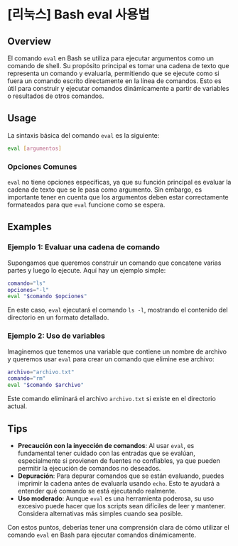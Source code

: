 # [리눅스] Bash eval 사용법

## Overview
El comando `eval` en Bash se utiliza para ejecutar argumentos como un comando de shell. Su propósito principal es tomar una cadena de texto que representa un comando y evaluarla, permitiendo que se ejecute como si fuera un comando escrito directamente en la línea de comandos. Esto es útil para construir y ejecutar comandos dinámicamente a partir de variables o resultados de otros comandos.

## Usage
La sintaxis básica del comando `eval` es la siguiente:

```bash
eval [argumentos]
```

### Opciones Comunes
`eval` no tiene opciones específicas, ya que su función principal es evaluar la cadena de texto que se le pasa como argumento. Sin embargo, es importante tener en cuenta que los argumentos deben estar correctamente formateados para que `eval` funcione como se espera.

## Examples
### Ejemplo 1: Evaluar una cadena de comando
Supongamos que queremos construir un comando que concatene varias partes y luego lo ejecute. Aquí hay un ejemplo simple:

```bash
comando="ls"
opciones="-l"
eval "$comando $opciones"
```
En este caso, `eval` ejecutará el comando `ls -l`, mostrando el contenido del directorio en un formato detallado.

### Ejemplo 2: Uso de variables
Imaginemos que tenemos una variable que contiene un nombre de archivo y queremos usar `eval` para crear un comando que elimine ese archivo:

```bash
archivo="archivo.txt"
comando="rm"
eval "$comando $archivo"
```
Este comando eliminará el archivo `archivo.txt` si existe en el directorio actual.

## Tips
- **Precaución con la inyección de comandos**: Al usar `eval`, es fundamental tener cuidado con las entradas que se evalúan, especialmente si provienen de fuentes no confiables, ya que pueden permitir la ejecución de comandos no deseados.
- **Depuración**: Para depurar comandos que se están evaluando, puedes imprimir la cadena antes de evaluarla usando `echo`. Esto te ayudará a entender qué comando se está ejecutando realmente.
- **Uso moderado**: Aunque `eval` es una herramienta poderosa, su uso excesivo puede hacer que los scripts sean difíciles de leer y mantener. Considera alternativas más simples cuando sea posible.

Con estos puntos, deberías tener una comprensión clara de cómo utilizar el comando `eval` en Bash para ejecutar comandos dinámicamente.